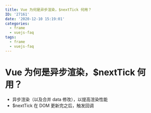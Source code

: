 ```yaml
---
title: Vue 为何是异步渲染，$nextTick 何用？
ID: '27161'
date: '2020-12-10 15:19:01'
categories:
  - frame
  - vuejs-faq
tags:
  - frame
  - vuejs-faq
---
```


# Vue 为何是异步渲染，$nextTick 何用？

- 异步渲染（以及合并 data 修改），以提高渲染性能
- $nextTick 在 DOM 更新完之后，触发回调
 
 
 
 
 
 
 
 
 
 
 
 
 
 
 
 
 
 
 
 
